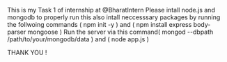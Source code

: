 This is my Task 1 of internship at @BharatIntern 
Please intall node.js and mongodb to properly run this
also intall neccesssary packages by running the follwoing commands ( npm init -y ) and ( npm install express body-parser mongoose ) 
Run the server via this command( mongod --dbpath /path/to/your/mongodb/data ) and ( node app.js )

THANK YOU !
